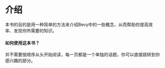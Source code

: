 # 介绍

本书的目的是用一种简单的方法来介绍Bevy中的一些概念，从而帮助你提高效率、发现你所需要的知识。

#### 如何使用这本书？

并不需要按顺序从头开始阅读，每一页都是一个单独的话题，你可以直接跳转到你感兴趣的部分。
